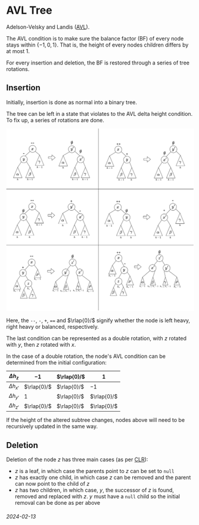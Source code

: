 AVL Tree
===

Adelson-Velsky and Landis ([AVL](https://en.wikipedia.org/wiki/AVL_tree)).

The AVL condition is to make sure the balance factor (BF) of every node
stays within $\{-1,0,1\}$.
That is, the height of every nodes children differs by at most 1.

For every insertion and deletion, the BF is restored through a series
of tree rotations.

Insertion
---

Initially, insertion is done as normal into a binary tree.

The tree can be left in a state that violates to the AVL
delta height condition.
To fix up, a series of rotations are done.

![AVL Tree Rotations](img/avl_rot.svg)

Here, the `--`, `-`, `+`, `==` and $\rlap{0}/$ signify
whether the node is left heavy, right heavy or balanced,
respectively.

The last condition can be represented as a double rotation,
with $z$ rotated with $y$, then $z$ rotated
with $x$.

In the case of a double rotation, the node's AVL condition
can be determined from the initial configuration:

| $\Delta h _ z$ | $-1$ | $\rlap{0}/$ | $1$ |
|---|---|---|---|
| $\Delta h _ {x'}$ | $\rlap{0}/$ | $\rlap{0}/$ | $-1$ |
| $\Delta h _ {y'}$ | $1$ | $\rlap{0}/$ | $\rlap{0}/$ |
| $\Delta h _ {z'}$ | $\rlap{0}/$ | $\rlap{0}/$ | $\rlap{0}/$ |

If the height of the altered subtree changes, nodes above will
need to be recursively updated in the same way.

Deletion
---

Deletion of the node $z$ has three main cases (as per [CLR](https://en.wikipedia.org/wiki/Introduction_to_Algorithms)):

* $z$ is a leaf, in which case the parents point to $z$ can be set to `null`
* $z$ has exactly one child, in which case $z$ can be removed and the parent
  can now point to the child of $z$
* $z$ has two children, in which case, $y$, the successor of $z$ is found,
  removed and replaced with $z$. $y$ must have a `null` child so the initial
  removal can be done as per above


###### 2024-02-13
